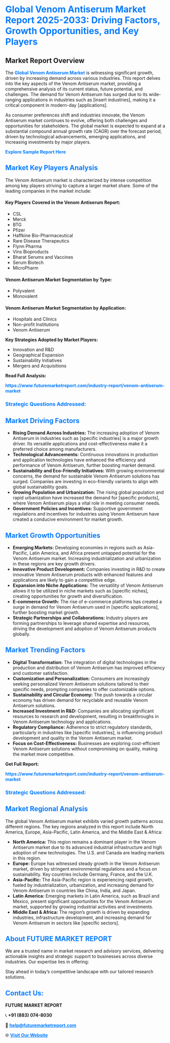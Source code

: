 <h1 style="color: #007BFF;">Global Venom Antiserum Market Report 2025-2033: Driving Factors, Growth Opportunities, and Key Players</h1>

<section id="overview">
<h2>Market Report Overview</h2>
<p>The <a href="https://www.futuremarketreport.com/industry-report/venom-antiserum-market" style="color: #007BFF; text-decoration: none;"><strong>Global Venom Antiserum Market</strong></a> is witnessing significant growth, driven by increasing demand across various industries. This report delves into the key aspects of the Venom Antiserum market, providing a comprehensive analysis of its current status, future potential, and challenges. The demand for Venom Antiserum has surged due to its wide-ranging applications in industries such as [insert industries], making it a critical component in modern-day [applications].</p>
<p>As consumer preferences shift and industries innovate, the Venom Antiserum market continues to evolve, offering both challenges and opportunities for stakeholders. The global market is expected to expand at a substantial compound annual growth rate (CAGR) over the forecast period, driven by technological advancements, emerging applications, and increasing investments by major players.</p>
</section>

<section id="overview">
<p><a href="https://www.futuremarketreport.com/request-sample/reportId=127045" style="color: #007BFF; text-decoration: none;"><strong>Explore Sample Report Here</strong></a></p>
</section>

<section id="key-players">
<h2 style="color: #007BFF;">Market Key Players Analysis</h2>
<p>The Venom Antiserum market is characterized by intense competition among key players striving to capture a larger market share. Some of the leading companies in the market include:</p>
<h4>Key Players Covered in the Venom Antiserum Report:</h4>
<ul><li>CSL</li><li>Merck</li><li>BTG</li><li>Pfizer</li><li>Haffkine Bio-Pharmaceutical</li><li>Rare Disease Therapeutics</li><li>Flynn Pharma</li><li>Vins Bioproducts</li><li>Bharat Serums and Vaccines</li><li>Serum Biotech</li><li>MicroPharm</li></ul>
<h4>Venom Antiserum Market Segmentation by Type:</h4>
<ul><li>Polyvalent</li><li>Monovalent</li></ul>

<h4>Venom Antiserum Market Segmentation by Application:</h4>
<ul><li>Hospitals and Clinics</li><li>Non-profit Institutions</li><li>Venom Antiserum</li></ul>
<p><strong>Key Strategies Adopted by Market Players:</strong></p>
<ul>
<li>Innovation and R&D</li>
<li>Geographical Expansion</li>
<li>Sustainability Initiatives</li>
<li>Mergers and Acquisitions</li>
</ul>
</section>

<section>
<p><strong>Read Full Analysis: </strong></p><a href="https://www.futuremarketreport.com/industry-report/venom-antiserum-market" style="color: #007BFF; text-decoration: none;"><strong>https://www.futuremarketreport.com/industry-report/venom-antiserum-market</strong></a>
<h3 style="color: #007BFF;">Strategic Questions Addressed:</h3>
</section>

<section id="driving-factors">
<h2 style="color: #007BFF;">Market Driving Factors</h2>
<ul>
<li><strong>Rising Demand Across Industries:</strong> The increasing adoption of Venom Antiserum in industries such as [specific industries] is a major growth driver. Its versatile applications and cost-effectiveness make it a preferred choice among manufacturers.</li>
<li><strong>Technological Advancements:</strong> Continuous innovations in production and application technologies have enhanced the efficiency and performance of Venom Antiserum, further boosting market demand.</li>
<li><strong>Sustainability and Eco-Friendly Initiatives:</strong> With growing environmental concerns, the demand for sustainable Venom Antiserum solutions has surged. Companies are investing in eco-friendly variants to align with global sustainability goals.</li>
<li><strong>Growing Population and Urbanization:</strong> The rising global population and rapid urbanization have increased the demand for [specific products], where Venom Antiserum plays a vital role in meeting consumer needs.</li>
<li><strong>Government Policies and Incentives:</strong> Supportive government regulations and incentives for industries using Venom Antiserum have created a conducive environment for market growth.</li>
</ul>
</section>

<section id="growth-opportunities">
<h2 style="color: #007BFF;">Market Growth Opportunities</h2>
<ul>
<li><strong>Emerging Markets:</strong> Developing economies in regions such as Asia-Pacific, Latin America, and Africa present untapped potential for the Venom Antiserum market. Increasing industrialization and urbanization in these regions are key growth drivers.</li>
<li><strong>Innovative Product Development:</strong> Companies investing in R&D to create innovative Venom Antiserum products with enhanced features and applications are likely to gain a competitive edge.</li>
<li><strong>Expansion into Niche Applications:</strong> The versatility of Venom Antiserum allows it to be utilized in niche markets such as [specific niches], creating opportunities for growth and diversification.</li>
<li><strong>E-commerce Growth:</strong> The rise of e-commerce platforms has created a surge in demand for Venom Antiserum used in [specific applications], further boosting market growth.</li>
<li><strong>Strategic Partnerships and Collaborations:</strong> Industry players are forming partnerships to leverage shared expertise and resources, driving the development and adoption of Venom Antiserum products globally.</li>
</ul>
</section>

<section id="trending-factors">
<h2 style="color: #007BFF;">Market Trending Factors</h2>
<ul>
<li><strong>Digital Transformation:</strong> The integration of digital technologies in the production and distribution of Venom Antiserum has improved efficiency and customer satisfaction.</li>
<li><strong>Customization and Personalization:</strong> Consumers are increasingly seeking personalized Venom Antiserum solutions tailored to their specific needs, prompting companies to offer customizable options.</li>
<li><strong>Sustainability and Circular Economy:</strong> The push towards a circular economy has driven demand for recyclable and reusable Venom Antiserum solutions.</li>
<li><strong>Increased Investment in R&D:</strong> Companies are allocating significant resources to research and development, resulting in breakthroughs in Venom Antiserum technology and applications.</li>
<li><strong>Regulatory Compliance:</strong> Adherence to strict regulatory standards, particularly in industries like [specific industries], is influencing product development and quality in the Venom Antiserum market.</li>
<li><strong>Focus on Cost-Effectiveness:</strong> Businesses are exploring cost-efficient Venom Antiserum solutions without compromising on quality, making the market more competitive.</li>
</ul>
</section>

<section>
<p><strong>Get Full Report: </strong></p><a href="https://www.futuremarketreport.com/industry-report/venom-antiserum-market" style="color: #007BFF; text-decoration: none;"><strong>https://www.futuremarketreport.com/industry-report/venom-antiserum-market</strong></a>
<h3 style="color: #007BFF;">Strategic Questions Addressed:</h3>
</section>


<section id="regional-analysis">
<h2 style="color: #007BFF;">Market Regional Analysis</h2>
<p>The global Venom Antiserum market exhibits varied growth patterns across different regions. The key regions analyzed in this report include North America, Europe, Asia-Pacific, Latin America, and the Middle East & Africa:</p>
<ul>
<li><strong>North America:</strong> This region remains a dominant player in the Venom Antiserum market due to its advanced industrial infrastructure and high adoption of new technologies. The U.S. and Canada are leading markets in this region.</li>
<li><strong>Europe:</strong> Europe has witnessed steady growth in the Venom Antiserum market, driven by stringent environmental regulations and a focus on sustainability. Key countries include Germany, France, and the U.K.</li>
<li><strong>Asia-Pacific:</strong> The Asia-Pacific region is experiencing rapid growth, fueled by industrialization, urbanization, and increasing demand for Venom Antiserum in countries like China, India, and Japan.</li>
<li><strong>Latin America:</strong> Emerging markets in Latin America, such as Brazil and Mexico, present significant opportunities for the Venom Antiserum market, supported by growing industrial activities and investments.</li>
<li><strong>Middle East & Africa:</strong> The region’s growth is driven by expanding industries, infrastructure development, and increasing demand for Venom Antiserum in sectors like [specific sectors].</li>
</ul>
</section>

<footer>
<h2 style="color: #007BFF;">About FUTURE MARKET REPORT</h2>
<p>We are a trusted name in market research and advisory services, delivering actionable insights and strategic support to businesses across diverse industries. Our expertise lies in offering:</p>

<p>Stay ahead in today’s competitive landscape with our tailored research solutions.</p>

<h2 style="color: #007BFF;">Contact Us:</h2>
<p><strong>FUTURE MARKET REPORT</strong></p>
<p>📞 <strong>+91 (883) 074-8030</strong></p>
<p>📧 <strong><a href="mailto:help@futuremarketreport.com" style="color: #007BFF;">help@futuremarketreport.com</a></strong></p>
<p>🌐 <strong><a href="https://www.futuremarketreport.com/" style="color: #007BFF;">Visit Our Website</a></strong></p>
</footer>